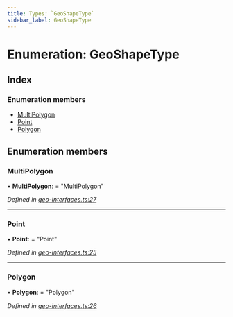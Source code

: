 ```yaml
---
title: Types: `GeoShapeType`
sidebar_label: GeoShapeType
---
```


# Enumeration: GeoShapeType

## Index

### Enumeration members

* [MultiPolygon](geoshapetype.md#multipolygon)
* [Point](geoshapetype.md#point)
* [Polygon](geoshapetype.md#polygon)

## Enumeration members

###  MultiPolygon

• **MultiPolygon**: = "MultiPolygon"

*Defined in [geo-interfaces.ts:27](https://github.com/terascope/teraslice/blob/653cf7530/packages/types/src/geo-interfaces.ts#L27)*

___

###  Point

• **Point**: = "Point"

*Defined in [geo-interfaces.ts:25](https://github.com/terascope/teraslice/blob/653cf7530/packages/types/src/geo-interfaces.ts#L25)*

___

###  Polygon

• **Polygon**: = "Polygon"

*Defined in [geo-interfaces.ts:26](https://github.com/terascope/teraslice/blob/653cf7530/packages/types/src/geo-interfaces.ts#L26)*
